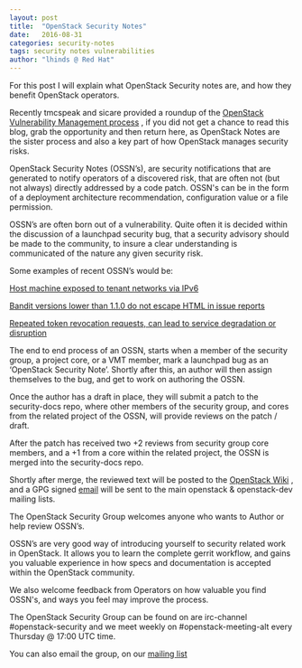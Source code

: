 ```yaml
---
layout: post
title:  "OpenStack Security Notes"
date:   2016-08-31
categories: security-notes
tags: security notes vulnerabilities
author: "lhinds @ Red Hat"
---
```


For this post I will explain what OpenStack Security notes are, and how they
benefit OpenStack operators.

Recently tmcspeak and sicare provided a roundup of the [OpenStack Vulnerability
Management process](http://openstack-security.github.io/vulnerabilities/2016/05/05/clearing-the-air.html)
, if you did not get a chance to read this blog, grab the opportunity and then
return here, as OpenStack Notes are the sister process and also a key part of
how OpenStack manages security risks.

OpenStack Security Notes (OSSN’s), are security notifications that are generated
to notify operators of a discovered risk, that are often not (but not always)
directly addressed by a code patch. OSSN's can be in the form of a deployment
architecture recommendation, configuration value or a file permission.

OSSN’s are often born out of a vulnerability. Quite often it is decided within
the discussion of a launchpad security bug, that a security advisory should be
made to the community, to insure a clear understanding is communicated of the
nature any given security risk.

Some examples of recent OSSN’s would be:

[Host machine exposed to tenant networks via IPv6](https://wiki.openstack.org/w/index.php?title=OSSN/OSSN-0069)

[Bandit versions lower than 1.1.0 do not escape HTML in issue reports](https://wiki.openstack.org/wiki/OSSN/OSSN-0070)

[Repeated token revocation requests, can lead to service degradation or disruption](https://wiki.openstack.org/wiki/OSSN/OSSN-0068)

The end to end process of an OSSN, starts when a member of the security group,
a project core, or a VMT member, mark a launchpad bug as an
‘OpenStack Security Note’. Shortly after this, an author will then assign
themselves to the bug, and get to work on authoring the OSSN.

Once the author has a draft in place, they will submit a patch to the
security-docs repo, where other members of the security group, and cores from
the related project of the OSSN, will provide reviews on the patch / draft.

After the patch has received two +2 reviews from security group core members,
and a +1 from a core within the related project, the OSSN is merged into the
security-docs repo.

Shortly after merge, the reviewed text will be posted to the [OpenStack Wiki](https://wiki.openstack.org/wiki/OSSN)
, and a GPG signed [email](http://lists.openstack.org/pipermail/openstack-dev/2016-July/099776.html)
will be sent to the main openstack & openstack-dev mailing lists.

The OpenStack Security Group welcomes anyone who wants to Author or help review
OSSN’s.

OSSN’s are very good way of introducing yourself to security related work in
OpenStack. It allows you to learn the complete gerrit workflow, and gains you
valuable experience in how specs and documentation is accepted within the
OpenStack community.

We also welcome feedback from Operators on how valuable you find OSSN's, and
ways you feel may improve the process.

The OpenStack Security Group can be found on are irc-channel #openstack-security
and we meet weekly on #openstack-meeting-alt every Thursday @ 17:00 UTC time.

You can also email the group, on our [mailing list](http://lists.openstack.org/cgi-bin/mailman/listinfo/openstack-security)
